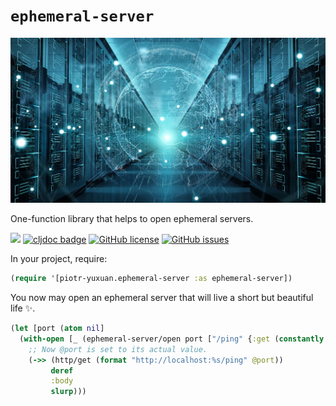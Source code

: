 # `ephemeral-server`

![](./doc/ephemeral-server.jpg)

One-function library that helps to open ephemeral servers.

[![](https://img.shields.io/clojars/v/piotr-yuxuan/ephemeral-server.svg)](https://clojars.org/piotr-yuxuan/ephemeral-server)
[![cljdoc badge](https://cljdoc.org/badge/piotr-yuxuan/ephemeral-server)](https://cljdoc.org/d/piotr-yuxuan/ephemeral-server/CURRENT)
[![GitHub license](https://img.shields.io/github/license/piotr-yuxuan/ephemeral-server)](https://github.com/piotr-yuxuan/ephemeral-server/blob/main/LICENSE)
[![GitHub issues](https://img.shields.io/github/issues/piotr-yuxuan/ephemeral-server)](https://github.com/piotr-yuxuan/ephemeral-server/issues)

In your project, require:

``` clojure
(require '[piotr-yuxuan.ephemeral-server :as ephemeral-server])
```

You now may open an ephemeral server that will live a short but
beautiful life ✨.

``` clojure
(let [port (atom nil]
  (with-open [_ (ephemeral-server/open port ["/ping" {:get (constantly {:body "expected"})}])]
    ;; Now @port is set to its actual value.
    (->> (http/get (format "http://localhost:%s/ping" @port))
         deref
         :body
         slurp)))
```
